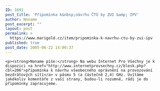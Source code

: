 ```yaml
---
ID: 1691
post_title: 'Připomínka k&nbsp;návrhu ČTÚ by ZUI &amp; IPV'
author: Noname
post_excerpt: ""
layout: post
permalink: >
  https://www.marigold.cz/item/pripominka-k-navrhu-ctu-by-zui-ipv
published: true
post_date: 2005-06-22 14:00:37
---
```

	<p><strong>Noname píše:</strong> Na webu Internet Pro Všechny je k dispozici <a href="http://www.internetprovsechny.cz/blesk.php?cbl=206">připomínka k návrhu všeobecného oprávnění na provozování bezdrátových sítí</a> v pásmu 5 (a částečně 2,4) GHz. Uvítáme jakékoliv komentáře z vaší strany, budou-li rozumné, rádi je do připomínky zapracujeme.
</p>